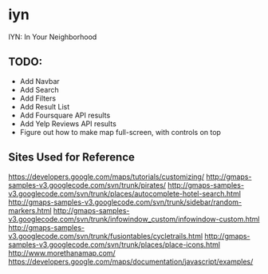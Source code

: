 # iyn
IYN: In Your Neighborhood

## TODO:
 - Add Navbar
 - Add Search
 - Add Filters
 - Add Result List
 - Add Foursquare API results
 - Add Yelp Reviews API results
 - Figure out how to make map full-screen, with controls on top

## Sites Used for Reference
https://developers.google.com/maps/tutorials/customizing/
http://gmaps-samples-v3.googlecode.com/svn/trunk/pirates/
http://gmaps-samples-v3.googlecode.com/svn/trunk/places/autocomplete-hotel-search.html
http://gmaps-samples-v3.googlecode.com/svn/trunk/sidebar/random-markers.html
http://gmaps-samples-v3.googlecode.com/svn/trunk/infowindow_custom/infowindow-custom.html
http://gmaps-samples-v3.googlecode.com/svn/trunk/fusiontables/cycletrails.html
http://gmaps-samples-v3.googlecode.com/svn/trunk/places/place-icons.html
http://www.morethanamap.com/
https://developers.google.com/maps/documentation/javascript/examples/